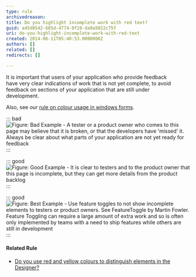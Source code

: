 ```yaml
---
type: rule
archivedreason: 
title: Do you highlight incomplete work with red text?
guid: a45d8542-685d-4774-9f28-da9a5022c75f
uri: do-you-highlight-incomplete-work-with-red-text
created: 2014-06-11T05:40:53.0000000Z
authors: []
related: []
redirects: []

---
```


It is important that users of your application who provide feedback <br>have very clear indications of work that is not yet complete, to avoid <br>feedback on sections of your application that are still under <br>development.

<!--endintro-->

Also, see our     [rule on colour usage in windows forms](http://www.ssw.com.au/ssw/Standards/rules/rulestobetterwindowsforms.aspx#RedYellowDesigner).

::: bad  
![Figure: Bad Example - A tester or a product owner who comes to this page may believe that it is broken, or that the developers have 'missed' it. Always be clear about what parts of your application are not yet ready for feedback](4e246f\_bad-incomplete-work.jpg)  
:::

::: good  
![Figure: Good Example - It is clear to testers and to the product owner that this page is incomplete, but they can get more details from the product backlog](400e3f\_good-incomplete-work.jpg)  
:::

::: good  
![Figure: Best Example - Use feature toggles to not show incomplete elements to testers or product owners. See        FeatureToggle by Martin Fowler. Feature Toggling can require a large amount of extra work and so is often only implemented by teams with a need to ship features while others are still in development](5b99bb\_best-incomplete-work.jpg)  
:::

#### Related Rule

* [Do you use red and yellow colours to distinguish elements in the Designer?](http://www.ssw.com.au/ssw/Standards/rules/rulestobetterwindowsforms.aspx#RedYellowDesigner)
